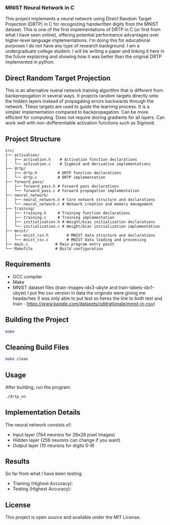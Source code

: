 ### MNIST Neural Network in C

This project implements a neural network using Direct Random Target Projection (DRTP) in C for recognizing handwritten digits from the MNIST dataset. This is one of the first implementations of DRTP in C (or first from what I have seen online), offering potential performance advantages over higher-level language implementations. I'm doing this for educational purposes I do not have any type of research background. I am a undergraduate college student. I will be writing a paper and linking it here in the future explaining and showing how it was better than the original DRTP implemented in python.

## Direct Random Target Projection

This is an alternative nueral network training algorithm that is different from backpropogation in several ways. It projects random targets directly onto the hidden layers instead of propagating errors backwards through the network. These targets are used to guide the learning process. It is a simpler implementation compared to backpropagation. Can be more efficient for computing. Does not require storing gradients for all layers. Can work well with non-dofferentiable activation functions such as Sigmoid.

## Project Structure

```
src/
├── activation/         
│   ├── activation.h    # Activation function declarations
│   └── activation.c    # Sigmoid and derivative implementations
├── drtp/              
│   ├── drtp.h         # DRTP function declarations
│   └── drtp.c         # DRTP implementation
├── forward_pass/      
│   ├── forward_pass.h # Forward pass declarations
│   └── forward_pass.c # Forward propagation implementation
├── neural_network/    
│   ├── neural_network.h # Core network structure and declarations
│   └── neural_network.c # Network creation and memory management
├── training/          
│   ├── training.h     # Training function declarations
│   ├── training.c     # Training implementation
│   ├── initialization.h # Weight/bias initialization declarations
│   └── initialization.c # Weight/bias initialization implementation
├── mnist/            
│   ├── mnist_csv.h        # MNIST data structure and declarations
│   └── mnist_csv.c        # MNIST data loading and processing
├── main.c            # Main program entry point
└── Makefile          # Build configuration
```

## Requirements

- GCC compiler
- Make
- MNIST dataset files (train-images-idx3-ubyte and train-labels-idx1-ubyte) I put the csv version in data the originals were giving me headaches (I was only able to put test so heres the link to both test and train - https://www.kaggle.com/datasets/oddrationale/mnist-in-csv)

## Building the Project

```bash
make
```

## Cleaning Build Files

```bash
make clean
```

## Usage

After building, run the program:

```bash
./drtp_nn
```

## Implementation Details

The neural network consists of:
- Input layer (784 neurons for 28x28 pixel images)
- Hidden layer (256 neurons can change if you want)
- Output layer (10 neurons for digits 0-9)

## Results
So far from what I have been testing:
 - Training (Highest Accuracy):
 - Testing (Highest Accuracy): 

## License

This project is open source and available under the MIT License. 

